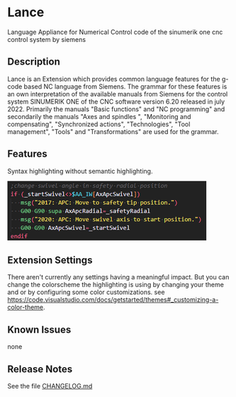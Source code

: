 # Lance
Language Appliance for Numerical Control code of the sinumerik one cnc control system by siemens

## Description
Lance is an Extension which provides common language features for the g-code based NC language from Siemens. The grammar for these features is an own interpretation of the available manuals from Siemens for the control system SINUMERIK ONE of the CNC software version 6.20 released in july 2022. Primarily the manuals "Basic functions" and "NC programming" and secondarily the manuals "Axes and spindles
", "Monitoring and compensating", "Synchronized actions", "Technologies", "Tool management", "Tools" and "Transformations" are used for the grammar.

## Features

Syntax highlighting without semantic highlighting.

![Syntax highlighting](images/syntax_highlighting.png)


## Extension Settings

There aren't currently any settings having a meaningful impact. But you can change the colorscheme the highlighting is using by changing your theme and or by configuring some color customizations. see https://code.visualstudio.com/docs/getstarted/themes#_customizing-a-color-theme.

## Known Issues

none

## Release Notes
See the file [CHANGELOG.md](CHANGELOG.md)
